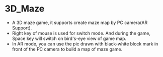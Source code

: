 # 3D_Maze
- A 3D maze game, it supports create maze map by PC camera(AR Support).
- Right key of mouse is used for switch mode. And during the game, Space key will switch on bird's-eye view of game map.
- In AR mode, you can use the pic drawn with black-white block mark in front of the PC camera to build a map of maze game.
